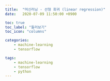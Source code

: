 ```yaml
---
title:  "머신러닝 - 선형 회귀 (linear regression)"
date:   2020-07-09 11:50:00 +0900

toc: true
toc_label: "둘러보기"
toc_icon: "columns"

categories:
    - machine-learning
    - tensorflow

tags:
    - machine-learning
    - tensorflow
    - python
---
```


    